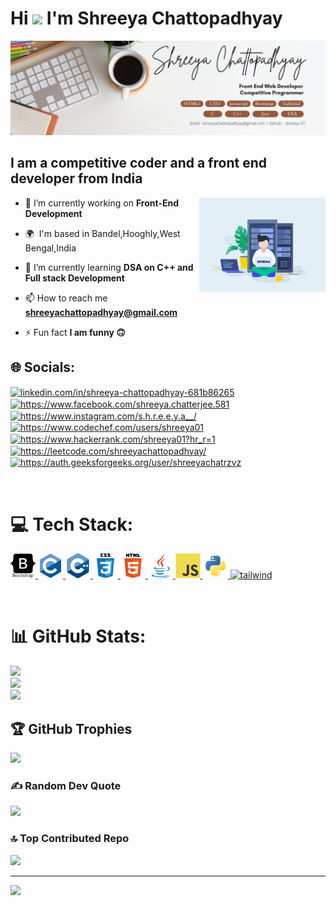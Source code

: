 
<!---
shreeya-07/shreeya-07 is a ✨ special ✨ repository because its `README.md` (this file) appears on your GitHub profile.
You can click the Preview link to take a look at your changes.
--->
Hi ![](https://user-images.githubusercontent.com/18350557/176309783-0785949b-9127-417c-8b55-ab5a4333674e.gif) I'm Shreeya Chattopadhyay
====================================================================================================================================

<img src= "shreeya-bg.png" alt="coding"><br>


I am a competitive coder and a front end developer from India
-----------------------------------------------------------------------


<img src = "code-2.gif" alt="coding" align = "right" width="40%" height="80%">


- 🔭 I’m currently working on **Front-End Development**
  
- 🌍  I'm based in Bandel,Hooghly,West Bengal,India

- 🌱 I’m currently learning **DSA on C++ and Full stack Development**

- 📫 How to reach me **shreeyachattopadhyay@gmail.com**

- ⚡ Fun fact **I am funny 🙃**


## 🌐 Socials:
<p align="left">
<a href="https://linkedin.com/in/linkedin.com/in/shreeya-chattopadhyay-681b86265" target="blank"><img align="center" src="https://raw.githubusercontent.com/rahuldkjain/github-profile-readme-generator/master/src/images/icons/Social/linked-in-alt.svg" alt="linkedin.com/in/shreeya-chattopadhyay-681b86265" height="30" width="40" /></a>
<a href="https://fb.com/https://www.facebook.com/shreeya.chatterjee.581" target="blank"><img align="center" src="https://raw.githubusercontent.com/rahuldkjain/github-profile-readme-generator/master/src/images/icons/Social/facebook.svg" alt="https://www.facebook.com/shreeya.chatterjee.581" height="30" width="40" /></a>
<a href="https://instagram.com/https://www.instagram.com/s.h.r.e.e.y.a__/" target="blank"><img align="center" src="https://raw.githubusercontent.com/rahuldkjain/github-profile-readme-generator/master/src/images/icons/Social/instagram.svg" alt="https://www.instagram.com/s.h.r.e.e.y.a__/" height="30" width="40" /></a>
<a href="https://www.codechef.com/users/https://www.codechef.com/users/shreeya01" target="blank"><img align="center" src="https://cdn.jsdelivr.net/npm/simple-icons@3.1.0/icons/codechef.svg" alt="https://www.codechef.com/users/shreeya01" height="30" width="40" /></a>
<a href="https://www.hackerrank.com/https://www.hackerrank.com/shreeya01?hr_r=1" target="blank"><img align="center" src="https://raw.githubusercontent.com/rahuldkjain/github-profile-readme-generator/master/src/images/icons/Social/hackerrank.svg" alt="https://www.hackerrank.com/shreeya01?hr_r=1" height="30" width="40" /></a>
<a href="https://www.leetcode.com/https://leetcode.com/shreeyachattopadhyay/" target="blank"><img align="center" src="https://raw.githubusercontent.com/rahuldkjain/github-profile-readme-generator/master/src/images/icons/Social/leet-code.svg" alt="https://leetcode.com/shreeyachattopadhyay/" height="30" width="40" /></a>
<a href="https://auth.geeksforgeeks.org/user/https://auth.geeksforgeeks.org/user/shreeyachatrzvz" target="blank"><img align="center" src="https://raw.githubusercontent.com/rahuldkjain/github-profile-readme-generator/master/src/images/icons/Social/geeks-for-geeks.svg" alt="https://auth.geeksforgeeks.org/user/shreeyachatrzvz" height="30" width="40" /></a>
</p>
<br>

# 💻 Tech Stack:
<p align="left"> <a href="https://getbootstrap.com" target="_blank" rel="noreferrer"> <img src="https://raw.githubusercontent.com/devicons/devicon/master/icons/bootstrap/bootstrap-plain-wordmark.svg" alt="bootstrap" width="40" height="40"/> </a> <a href="https://www.cprogramming.com/" target="_blank" rel="noreferrer"> <img src="https://raw.githubusercontent.com/devicons/devicon/master/icons/c/c-original.svg" alt="c" width="40" height="40"/> </a> <a href="https://www.w3schools.com/cpp/" target="_blank" rel="noreferrer"> <img src="https://raw.githubusercontent.com/devicons/devicon/master/icons/cplusplus/cplusplus-original.svg" alt="cplusplus" width="40" height="40"/> </a> <a href="https://www.w3schools.com/css/" target="_blank" rel="noreferrer"> <img src="https://raw.githubusercontent.com/devicons/devicon/master/icons/css3/css3-original-wordmark.svg" alt="css3" width="40" height="40"/> </a> <a href="https://www.w3.org/html/" target="_blank" rel="noreferrer"> <img src="https://raw.githubusercontent.com/devicons/devicon/master/icons/html5/html5-original-wordmark.svg" alt="html5" width="40" height="40"/> </a> <a href="https://www.java.com" target="_blank" rel="noreferrer"> <img src="https://raw.githubusercontent.com/devicons/devicon/master/icons/java/java-original.svg" alt="java" width="40" height="40"/> </a> <a href="https://developer.mozilla.org/en-US/docs/Web/JavaScript" target="_blank" rel="noreferrer"> <img src="https://raw.githubusercontent.com/devicons/devicon/master/icons/javascript/javascript-original.svg" alt="javascript" width="40" height="40"/> </a> <a href="https://www.python.org" target="_blank" rel="noreferrer"> <img src="https://raw.githubusercontent.com/devicons/devicon/master/icons/python/python-original.svg" alt="python" width="40" height="40"/> </a> <a href="https://tailwindcss.com/" target="_blank" rel="noreferrer"> <img src="https://www.vectorlogo.zone/logos/tailwindcss/tailwindcss-icon.svg" alt="tailwind" width="40" height="40"/> </a> </p>
<br>

# 📊 GitHub Stats:
![](https://github-readme-stats.vercel.app/api?username=shreeya-07&theme=tokyonight&hide_border=true&include_all_commits=false&count_private=false)<br/>
![](https://github-readme-streak-stats.herokuapp.com/?user=shreeya-07&theme=tokyonight&hide_border=true)<br/>
![](https://github-readme-stats.vercel.app/api/top-langs/?username=shreeya-07&theme=tokyonight&hide_border=true&include_all_commits=false&count_private=false&layout=compact)

## 🏆 GitHub Trophies
![](https://github-profile-trophy.vercel.app/?username=shreeya-07&theme=tokyonight&no-frame=false&no-bg=true&margin-w=4)

### ✍️ Random Dev Quote
![](https://quotes-github-readme.vercel.app/api?type=horizontal&theme=radical)

### 🔝 Top Contributed Repo
![](https://github-contributor-stats.vercel.app/api?username=shreeya-07&limit=5&theme=radical&combine_all_yearly_contributions=true)

---
[![](https://visitcount.itsvg.in/api?id=shreeya-07&icon=6&color=6)](https://visitcount.itsvg.in)

<!-- Proudly created with GPRM ( https://gprm.itsvg.in ) -->
